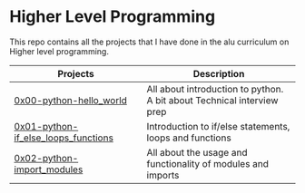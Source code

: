 # Higher Level Programming
This repo contains all the projects that I have done in the alu curriculum on Higher level programming.

| Projects | Description |
| -------- | ----------- | 
| [0x00-python-hello_world](0x00-python-hello_world) | All about introduction to python. A bit about Technical interview prep | 
| [0x01-python-if_else_loops_functions](0x01-python-if_else_loops_functions) | Introduction to if/else statements, loops and functions | 
| [0x02-python-import_modules](0x02-python-import_modules) | All about the usage and functionality of modules and imports |
